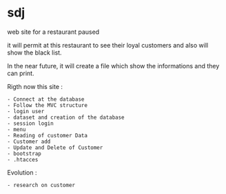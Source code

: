 # sdj
web site for a restaurant paused

it will permit at this restaurant to see their loyal customers and also will show the black list.

In the near future, it will create a file which show the informations and they can print. 

Rigth now this site : 

    - Connect at the database
    - Follow the MVC structure
    - login user
    - dataset and creation of the database
    - session login
    - menu
    - Reading of customer Data
    - Customer add
    - Update and Delete of Customer
    - bootstrap
    - .htacces
    
Evolution : 
    
    - research on customer
